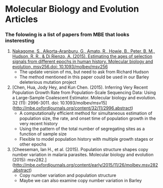 # Molecular Biology and Evolution Articles
### The folowing is a list of papers from MBE that looks insteresting
1. [Nakagome, S., Alkorta-Aranburu, G., Amato, R., Howie, B., Peter, B. M., Hudson, R. R., &amp; Di Rienzo, A. (2015). Estimating the ages of selection signals from different epochs in human history. Molecular biology and evolution, msv256.doi: 10.1093/molbev/msv256](http://mbe.oxfordjournals.org/content/early/2015/11/05/molbev.msv256.short?rss=1)
   - The update version of ms, but need to ask from Richard Hudson
   - The method mentioned in this paper could be used in our Barley deleterious mutation project
2. [Chen, Hua, Jody Hey, and Kun Chen. (2015). Inferring Very Recent Population Growth Rate from Population-Scale Sequencing Data: Using a Large-Sample Coalescent Estimator. Molecular biology and evolution. 32 (11): 2996-3011. doi: 10.1093/molbev/msv15]
(http://mbe.oxfordjournals.org/content/32/11/2996.abstract)
   - A computationally efficient method for simultaneous estimation of population size, the rate, and onset time of population growth in the very recent history
   - Using the pattern of the total number of segregating sites as a function of sample size 
   - Flexible to model population history with multiple growth stages or other epochs
3. [Cheeseman, Ian H., et al. (2015). Population structure shapes copy number variation in malaria parasites. Molecular biology and evolution (2015): msv282.]
(http://mbe.oxfordjournals.org/content/early/2015/11/26/molbev.msv282.abstract)
   - Copy number variation and population structure
   - Maybe we can also examine copy number variation in Barley
